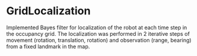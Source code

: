 # GridLocalization
Implemented Bayes filter for localization of the robot at each time step in the occupancy grid. The localization was performed in 2 iterative steps of movement (rotation, translation, rotation) and observation (range, bearing) from a fixed landmark in the map.
